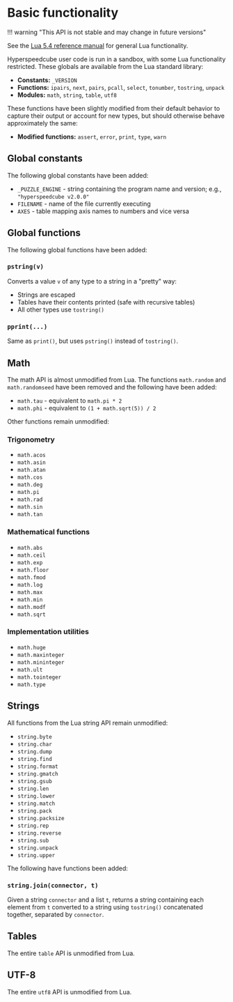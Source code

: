 # Basic functionality

!!! warning "This API is not stable and may change in future versions"

See the [Lua 5.4 reference manual](https://www.lua.org/manual/5.4/manual.html) for general Lua functionality.

Hyperspeedcube user code is run in a sandbox, with some Lua functionality restricted. These globals are available from the Lua standard library:

- **Constants:** `_VERSION`
- **Functions:** `ipairs`, `next`, `pairs`, `pcall`, `select`, `tonumber`, `tostring`, `unpack`
- **Modules:** `math`, `string`, `table`, `utf8`

These functions have been slightly modified from their default behavior to capture their output or account for new types, but should otherwise behave approximately the same:

- **Modified functions:** `assert`, `error`, `print`, `type`, `warn`

## Global constants

The following global constants have been added:

- `_PUZZLE_ENGINE` - string containing the program name and version; e.g., `"hyperspeedcube v2.0.0"`
- `FILENAME` - name of the file currently executing
- `AXES` - table mapping axis names to numbers and vice versa

## Global functions

The following global functions have been added:

### `pstring(v)`

Converts a value `v` of any type to a string in a "pretty" way:

- Strings are escaped
- Tables have their contents printed (safe with recursive tables)
- All other types use `tostring()`

### `pprint(...)`

Same as `print()`, but uses `pstring()` instead of `tostring()`.

## Math

The math API is almost unmodified from Lua. The functions `math.random` and `math.randomseed` have been removed and the following have been added:

- `math.tau` - equivalent to `math.pi * 2`
- `math.phi` - equivalent to `(1 + math.sqrt(5)) / 2`

Other functions remain unmodified:

### Trigonometry

- `math.acos`
- `math.asin`
- `math.atan`
- `math.cos`
- `math.deg`
- `math.pi`
- `math.rad`
- `math.sin`
- `math.tan`

### Mathematical functions

- `math.abs`
- `math.ceil`
- `math.exp`
- `math.floor`
- `math.fmod`
- `math.log`
- `math.max`
- `math.min`
- `math.modf`
- `math.sqrt`

### Implementation utilities

- `math.huge`
- `math.maxinteger`
- `math.mininteger`
- `math.ult`
- `math.tointeger`
- `math.type`

## Strings

All functions from the Lua string API remain unmodified:

- `string.byte`
- `string.char`
- `string.dump`
- `string.find`
- `string.format`
- `string.gmatch`
- `string.gsub`
- `string.len`
- `string.lower`
- `string.match`
- `string.pack`
- `string.packsize`
- `string.rep`
- `string.reverse`
- `string.sub`
- `string.unpack`
- `string.upper`

The following have functions been added:

### `string.join(connector, t)`

Given a string `connector` and a list `t`, returns a string containing each element from `t` converted to a string using `tostring()` concatenated together, separated by `connector`.

## Tables

The entire `table` API is unmodified from Lua.

## UTF-8

The entire `utf8` API is unmodified from Lua.
